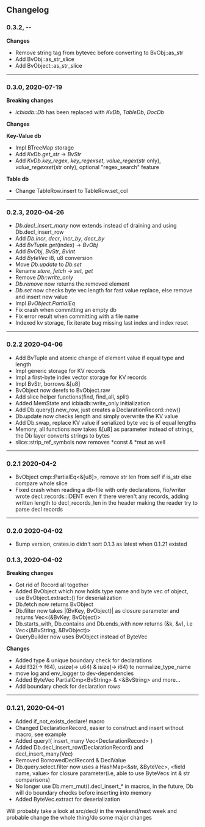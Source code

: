 ## Changelog


### 0.3.2, --

**Changes**
* Remove string tag from bytevec before converting to BvObj::as_str
* Add BvObj::as_str_slice
* Add BvObject::as_str_slice


---


### 0.3.0, 2020-07-19


**Breaking changes**
* *icbiadb::Db* has been replaced with *KvDb*, *TableDb*, *DocDb*

**Changes**

**Key-Value db**

* Impl BTreeMap storage
* Add *KvDb.get_str* -> *BvStr*
* Add *KvDb.key_regex*, *key_regexset*, *value_regex*(str only), *value_regexset*(str only), optional "regex_search" feature


**Table db**
* Change TableRow.insert to TableRow.set_col


---


### 0.2.3, 2020-04-26


* *Db.decl_insert_many* now extends instead of draining and using Db.decl_insert_row
* Add *Db.incr*, *decr*, *incr_by*, *decr_by*
* Add *BvTuple.get*(index) -> *BvObj*
* Add *BvObj*, *BvStr*, *BvInt*
* Add *ByteVec* i8, u8 conversion
* Move *Db.update* to *Db.set*
* Rename *store*, *fetch* -> *set*, *get*
* Remove *Db::write_only*
* *Db.remove* now returns the removed element
* *Db.set* now checks byte vec length for fast value replace, else remove and insert new value
* Impl *BvObject.PartialEq*
* Fix crash when committing an empty db
* Fix error result when committing with a file name
* Indexed kv storage, fix iterate bug missing last index and index reset


---


### 0.2.2 2020-04-06


* Add BvTuple and atomic change of element value if equal type and length 
* Impl generic storage for KV records 
* Impl a first-byte index vector storage for KV records
* Impl BvStr, borrows &[u8]
* BvObject now derefs to BvObject.raw
* Add slice helper functions(find, find_all, split)
* Added MemState and icbiadb::write_only initialization
* Add Db.query().new_row, just creates a DeclarationRecord::new()
* Db.update now checks length and simply overwrite the KV value
* Add Db.swap, replace KV value if serialized byte vec is of equal lengths
* Memory, all functions now takes &[u8] as parameter instead of strings, the Db layer converts strings to bytes
* slice::strip_ref_symbols now removes \*const & \*mut as well


---


### 0.2.1 2020-04-2


* BvObject cmp::PartialEq<&[u8]>, remove str len from self if is_str else compare whole slice
* Fixed crash when reading a db-file with only declarations, fio/writer wrote decl::records::IDENT even if there weren't any records, adding written length to decl_records_len in the header making the reader try to parse decl records


---


### 0.2.0 2020-04-02

* Bump version, crates.io didn't sort 0.1.3 as latest when 0.1.21 existed


### 0.1.3, 2020-04-02


**Breaking changes**

* Got rid of Record all together
* Added BvObject which now holds type name and byte vec of object, use BvObject.extract::<type>() for deserialization
* Db.fetch now returns BvObject
* Db.filter now takes |(BvKey, BvObject)| as closure parameter and returns Vec<(&BvKey, BvObject)>
* Db.starts_with, Db.contains and Db.ends_with now returns (&k, &v), i.e Vec<(&BvString, &BvObject)>
* QueryBuilder now uses BvObject instead of ByteVec


**Changes**

* Added type & unique boundary check for declarations
* Add f32(-> f64), usize(-> u64) & isize(-> i64) to normalize_type_name
* move log and env_logger to dev-dependencies
* Added ByteVec PartialCmp\<BvString\> & \<&BvString\> and more...
* Add boundary check for declaration rows


---


### 0.1.21, 2020-04-01


* Added if_not_exists_declare! macro
* Changed DeclarationRecord, easier to construct and insert without macro, see example
* Added query!{ insert_many Vec\<DeclarationRecord\> }
* Added Db.decl_insert_row(DeclarationRecord) and decl_insert_many(Vec<DeclarationRecord>)
* Removed BorrowedDeclRecord & DeclValue
* Db.query.select.filter now uses a HashMap<&str, &ByteVec>, <field name, value> for closure parameter(i.e, able to use ByteVecs int & str comparisons)
* No longer use Db.mem_mut().decl_insert_* in macros, in the future, Db will do boundary checks before inserting into memory
* Added ByteVec.extract for deserialization


Will probably take a look at src/decl/ in the weekend/next week and probable change the whole thing/do some major changes



